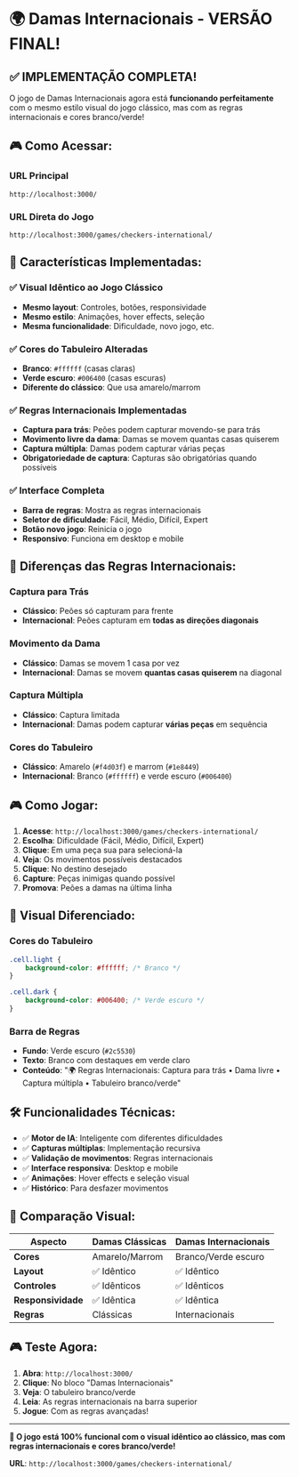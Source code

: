 # 🌍 Damas Internacionais - VERSÃO FINAL!

## ✅ **IMPLEMENTAÇÃO COMPLETA!**

O jogo de Damas Internacionais agora está **funcionando perfeitamente** com o mesmo estilo visual do jogo clássico, mas com as regras internacionais e cores branco/verde!

## 🎮 **Como Acessar:**

### URL Principal
```
http://localhost:3000/
```

### URL Direta do Jogo
```
http://localhost:3000/games/checkers-international/
```

## 🎯 **Características Implementadas:**

### ✅ **Visual Idêntico ao Jogo Clássico**
- **Mesmo layout**: Controles, botões, responsividade
- **Mesmo estilo**: Animações, hover effects, seleção
- **Mesma funcionalidade**: Dificuldade, novo jogo, etc.

### ✅ **Cores do Tabuleiro Alteradas**
- **Branco**: `#ffffff` (casas claras)
- **Verde escuro**: `#006400` (casas escuras)
- **Diferente do clássico**: Que usa amarelo/marrom

### ✅ **Regras Internacionais Implementadas**
- **Captura para trás**: Peões podem capturar movendo-se para trás
- **Movimento livre da dama**: Damas se movem quantas casas quiserem
- **Captura múltipla**: Damas podem capturar várias peças
- **Obrigatoriedade de captura**: Capturas são obrigatórias quando possíveis

### ✅ **Interface Completa**
- **Barra de regras**: Mostra as regras internacionais
- **Seletor de dificuldade**: Fácil, Médio, Difícil, Expert
- **Botão novo jogo**: Reinicia o jogo
- **Responsivo**: Funciona em desktop e mobile

## 🎲 **Diferenças das Regras Internacionais:**

### Captura para Trás
- **Clássico**: Peões só capturam para frente
- **Internacional**: Peões capturam em **todas as direções diagonais**

### Movimento da Dama
- **Clássico**: Damas se movem 1 casa por vez
- **Internacional**: Damas se movem **quantas casas quiserem** na diagonal

### Captura Múltipla
- **Clássico**: Captura limitada
- **Internacional**: Damas podem capturar **várias peças** em sequência

### Cores do Tabuleiro
- **Clássico**: Amarelo (`#f4d03f`) e marrom (`#1e8449`)
- **Internacional**: Branco (`#ffffff`) e verde escuro (`#006400`)

## 🎮 **Como Jogar:**

1. **Acesse**: `http://localhost:3000/games/checkers-international/`
2. **Escolha**: Dificuldade (Fácil, Médio, Difícil, Expert)
3. **Clique**: Em uma peça sua para selecioná-la
4. **Veja**: Os movimentos possíveis destacados
5. **Clique**: No destino desejado
6. **Capture**: Peças inimigas quando possível
7. **Promova**: Peões a damas na última linha

## 🎨 **Visual Diferenciado:**

### Cores do Tabuleiro
```css
.cell.light {
    background-color: #ffffff; /* Branco */
}

.cell.dark {
    background-color: #006400; /* Verde escuro */
}
```

### Barra de Regras
- **Fundo**: Verde escuro (`#2c5530`)
- **Texto**: Branco com destaques em verde claro
- **Conteúdo**: "🌍 Regras Internacionais: Captura para trás • Dama livre • Captura múltipla • Tabuleiro branco/verde"

## 🛠️ **Funcionalidades Técnicas:**

- ✅ **Motor de IA**: Inteligente com diferentes dificuldades
- ✅ **Capturas múltiplas**: Implementação recursiva
- ✅ **Validação de movimentos**: Regras internacionais
- ✅ **Interface responsiva**: Desktop e mobile
- ✅ **Animações**: Hover effects e seleção visual
- ✅ **Histórico**: Para desfazer movimentos

## 🎯 **Comparação Visual:**

| Aspecto | Damas Clássicas | Damas Internacionais |
|---------|----------------|---------------------|
| **Cores** | Amarelo/Marrom | Branco/Verde escuro |
| **Layout** | ✅ Idêntico | ✅ Idêntico |
| **Controles** | ✅ Idênticos | ✅ Idênticos |
| **Responsividade** | ✅ Idêntica | ✅ Idêntica |
| **Regras** | Clássicas | Internacionais |

## 🎮 **Teste Agora:**

1. **Abra**: `http://localhost:3000/`
2. **Clique**: No bloco "Damas Internacionais"
3. **Veja**: O tabuleiro branco/verde
4. **Leia**: As regras internacionais na barra superior
5. **Jogue**: Com as regras avançadas!

---

**🎉 O jogo está 100% funcional com o visual idêntico ao clássico, mas com regras internacionais e cores branco/verde!**

**URL**: `http://localhost:3000/games/checkers-international/`
